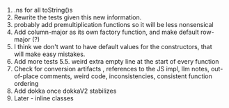 1. .ns for all toString()s 
2. Rewrite the tests given this new information.
3. probably add premultiplication functions so it will be less nonsensical
5. Add column-major as its own factory function, and make default row-major (?)
5. I think we don't want to have default values for the constructors, that will make easy mistakes. 
5. Add more tests
5.5. weird extra empty line at the start of every function
6. Check for conversion artifacts , references to the JS impl, llm notes, out-of-place comments, weird code, inconsistencies, consistent function ordering
7. Add dokka once dokkaV2 stabilizes
8. Later - inline classes